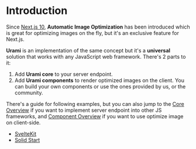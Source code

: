 # Introduction

Since [Next.js 10](https://nextjs.org/blog/next-10), **Automatic Image Optimization** has been introduced which is great for optimizing images on the fly, but it's an exclusive feature for Next.js.

**Urami** is an implementation of the same concept but it's a **universal** solution that works with any JavaScript web framework. There's 2 parts to it:

1. Add **Urami core** to your server endpoint.
2. Add **Urami components** to render optimized images on the client. You can build your own components or use the ones provided by us, or the community.

There's a guide for following examples, but you can also jump to the [Core Overview](/core/overview) if you want to implement server endpoint into other JS frameworks, and [Component Overview](/components/overview) if you want to use optimize image on client-side.

- [SvelteKit](/guide/sveltekit)
- [Solid Start](/guide/solid-start)
